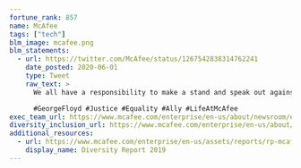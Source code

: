 ```yaml
---
fortune_rank: 857
name: McAfee
tags: ["tech"]
blm_image: mcafee.png
blm_statements:
  - url: https://twitter.com/McAfee/status/1267542838314762241
    date_posted: 2020-06-01
    type: Tweet
    raw_text: >
      We all have a responsibility to make a stand and speak out against racism and injustice. Together, our collective voices and actions can make a difference. Read more in a message to all employees from McAfee CEO, Peter Leav: 

      #GeorgeFloyd #Justice #Equality #Ally #LifeAtMcAfee
exec_team_url: https://www.mcafee.com/enterprise/en-us/about/newsroom/executive-management-photos.html
diversity_inclusion_url: https://www.mcafee.com/enterprise/en-us/about/inclusion-diversity.html
additional_resources:
  - url: https://www.mcafee.com/enterprise/en-us/assets/reports/rp-mcafee-inclusion-diversity-report-2019.pdf
    display_name: Diversity Report 2019
---
```

